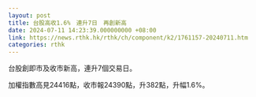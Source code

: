```yaml
---
layout: post
title: 台股高收1.6%　連升7日　再創新高
date: 2024-07-11 14:23:39.000000000 +08:00
link: https://news.rthk.hk/rthk/ch/component/k2/1761157-20240711.htm
categories: rthk
---
```


台股創即市及收市新高，連升7個交易日。

加權指數高見24416點，收市報24390點，升382點，升幅1.6%。
